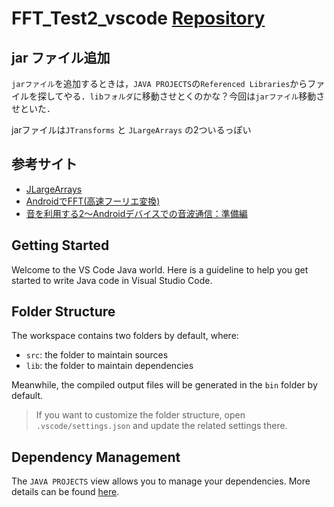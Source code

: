 # FFT_Test2_vscode [Repository](https://github.com/Nave-wata/android_test_projects/tree/main/FFT_Test2_vscode)

## jar ファイル追加

`jarファイル`を追加するときは，`JAVA PROJECTS`の`Referenced Libraries`からファイルを探してやる．`libフォルダ`に移動させとくのかな？今回は`jarファイル`移動させといた．

jarファイルは`JTransforms` と `JLargeArrays` の2ついるっぽい

## 参考サイト

- [JLargeArrays](https://github.com/carandraug/debian-libjlargearrays-java)
- [AndroidでFFT(高速フーリエ変換)](http://web-dou.com/android/fft.html)
- [音を利用する2～Androidデバイスでの音波通信：準備編](https://github.com/mkttanabe/Sonic/blob/master/sonic04/app/src/main/java/jp/klab/sonic04/MainActivity.java)

## Getting Started

Welcome to the VS Code Java world. Here is a guideline to help you get started to write Java code in Visual Studio Code.

## Folder Structure

The workspace contains two folders by default, where:

- `src`: the folder to maintain sources
- `lib`: the folder to maintain dependencies

Meanwhile, the compiled output files will be generated in the `bin` folder by default.

> If you want to customize the folder structure, open `.vscode/settings.json` and update the related settings there.

## Dependency Management

The `JAVA PROJECTS` view allows you to manage your dependencies. More details can be found [here](https://github.com/microsoft/vscode-java-dependency#manage-dependencies).
